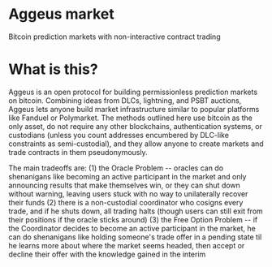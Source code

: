 # Aggeus market
Bitcoin prediction markets with non-interactive contract trading

# What is this?

Aggeus is an open protocol for building permissionless prediction markets on bitcoin. Combining ideas from DLCs, lightning, and PSBT auctions, Aggeus lets anyone build market infrastructure similar to popular platforms like Fanduel or Polymarket. The methods outlined here use bitcoin as the only asset, do not require any other blockchains, authentication systems, or custodians (unless you count addresses encumbered by DLC-like constraints as semi-custodial), and they allow anyone to create markets and trade contracts in them pseudonymously.

The main tradeoffs are: (1) the Oracle Problem -- oracles can do shenanigans like becoming an active participant in the market and only announcing results that make themselves win, or they can shut down without warning, leaving users stuck with no way to unilaterally recover their funds (2) there is a non-custodial coordinator who cosigns every trade, and if he shuts down, all trading halts (though users can still exit from their positions if the oracle sticks around) (3) the Free Option Problem -- if the Coordinator decides to become an active participant in the market, he can do shenanigans like holding someone's trade offer in a pending state til he learns more about where the market seems headed, then accept or decline their offer with the knowledge gained in the interim
